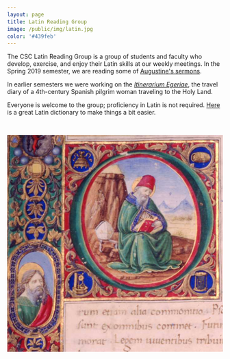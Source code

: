 ```yaml
---
layout: page
title: Latin Reading Group
image: /public/img/latin.jpg
color: '#439feb'
---
```


The CSC Latin Reading Group is a group of students and faculty who develop, exercise, and enjoy their Latin skills at our weekly meetings. In the Spring 2019 semester, we are reading some of <a href="https://www.augustinus.it/latino/commento_lsg/index2.htm" target="_blank"> Augustine's sermons</a>.

In earlier semesters we were working on the <a href="http://www.thelatinlibrary.com/egeria.html" target="_blank">*Itinerarium Egeriae*</a>, the travel diary of a 4th-century Spanish pilgrim woman traveling to the Holy Land.

Everyone is welcome to the group; proficiency in Latin is not required. <a href="http://logeion.uchicago.edu/index.html" target="_blank">Here</a> is a great Latin dictionary to make things a bit easier.


<br>

<a href="https://docs.google.com/document/d/13lSfb6d7SiSKyt9hDT4QEmDJVNge3hXHkhdatekSdMw/edit" target="_blank"><img class="img-single" align="center" src="/public/img/augustine.png" width="550"></a>
